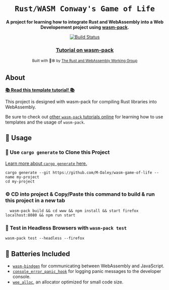 <div align="center">

  <h1><code>Rust/WASM Conway's Game of Life</code></h1>

  <strong>A project for learning how to integrate Rust and WebAssembly into a Web Developement project using <a href="https://github.com/rustwasm/wasm-pack">wasm-pack</a>.</strong>

  <p>
    <a href="https://travis-ci.org/rustwasm/wasm-pack-template"><img src="https://img.shields.io/travis/rustwasm/wasm-pack-template.svg?style=flat-square" alt="Build Status" /></a>
  </p>

  <h3>
    <a href="https://rustwasm.github.io/docs/wasm-pack/tutorials/npm-browser-packages/index.html">Tutorial on wasm-pack</a>
  </h3>

  <sub>Built with 🦀🕸 by <a href="https://rustwasm.github.io/">The Rust and WebAssembly Working Group</a></sub>
</div>

## About

[**📚 Read this template tutorial! 📚**][template-docs]

This project is designed with wasm-pack for compiling Rust libraries into WebAssembly.

Be sure to check out [other `wasm-pack` tutorials online][tutorials] for learning how to use
templates and the usage of `wasm-pack`.

[tutorials]: https://rustwasm.github.io/docs/wasm-pack/tutorials/index.html
[template-docs]: https://rustwasm.github.io/docs/wasm-pack/tutorials/npm-browser-packages/index.html

## 🚴 Usage

### 🐑 Use `cargo generate` to Clone this Project

[Learn more about `cargo generate` here.](https://github.com/ashleygwilliams/cargo-generate)

```
cargo generate --git https://github.com/M-Daley/wasm-game-of-life --name my-project
cd my-project
```

### ⚙️ CD into project & Copy/Paste this command to build & run this project in a new tab
```
  wasm-pack build && cd www && npm install && start firefox localhost:8080 && npm run start
```

### 🔬 Test in Headless Browsers with `wasm-pack test`

```
wasm-pack test --headless --firefox
```

## 🔋 Batteries Included

* [`wasm-bindgen`](https://github.com/rustwasm/wasm-bindgen) for communicating
  between WebAssembly and JavaScript.
* [`console_error_panic_hook`](https://github.com/rustwasm/console_error_panic_hook)
  for logging panic messages to the developer console.
* [`wee_alloc`](https://github.com/rustwasm/wee_alloc), an allocator optimized
  for small code size.
